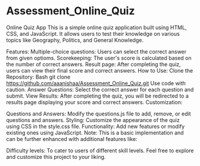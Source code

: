 # Assessment_Online_Quiz
Online Quiz App
This is a simple online quiz application built using HTML, CSS, and JavaScript. It allows users to test their knowledge on various topics like Geography, Politics, and General Knowledge.

Features:
Multiple-choice questions: Users can select the correct answer from given optioms.
Scorekeeping: The user's score is calculated based on the number of correct answers.
Result page: After completing the quiz, users can view their final score and correct answers.
How to Use:
Clone the Repository:
Bash
git clone https://github.com/aaanishaa/Assessment_Online_Quiz.git
Use code with caution.
Answer Questions: Select the correct answer for each question and submit.
View Results: After completing the quiz, you will be redirected to a results page displaying your score and correct answers.
Customization:

Questions and Answers: Modify the questions.js file to add, remove, or edit questions and answers.
Styling: Customize the appearance of the quiz using CSS in the style.css file.
Functionality: Add new features or modify existing ones using JavaScript.
Note: This is a basic implementation and can be further enhanced with additional features like:

Difficulty levels: To cater to users of different skill levels.
Feel free to explore and customize this project to your liking.